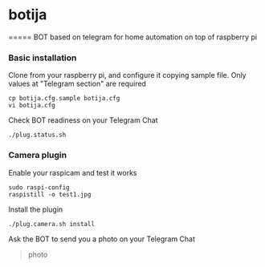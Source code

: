 # botija
=====
BOT based on telegram for home automation on top of raspberry pi

### Basic installation

Clone from your raspberry pi, and configure it copying sample file. Only values at "Telegram section" are required
```shell
cp botija.cfg.sample botija.cfg
vi botija.cfg
```

Check BOT readiness on your Telegram Chat
```shell
./plug.status.sh
```

### Camera plugin

Enable your raspicam and test it works
```shell
sudo raspi-config
raspistill -o test1.jpg
```

Install the plugin
```shell
./plug.camera.sh install
```

Ask the BOT to send you a photo on your Telegram Chat
>photo    